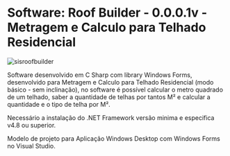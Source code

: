 # Software: Roof Builder - 0.0.0.1v - Metragem e Calculo para Telhado Residencial

![sisroofbuilder](https://repository-images.githubusercontent.com/873084978/d31ef013-292c-41b2-b473-aa0f6ad2b75a)

Software desenvolvido em C Sharp com library Windows Forms, desenvolvido para Metragem e Calculo para Telhado Residencial (modo básico - sem inclinação), no software é possível calcular o metro quadrado de um telhado, saber a quantidade de telhas por tantos M² e calcular a quantidade e o tipo de telha por M².

Necessário a instalação do .NET Framework versão minima e especifica v4.8 ou superior.

Modelo de projeto para Aplicação Windows Desktop com Windows Forms no Visual Studio.
